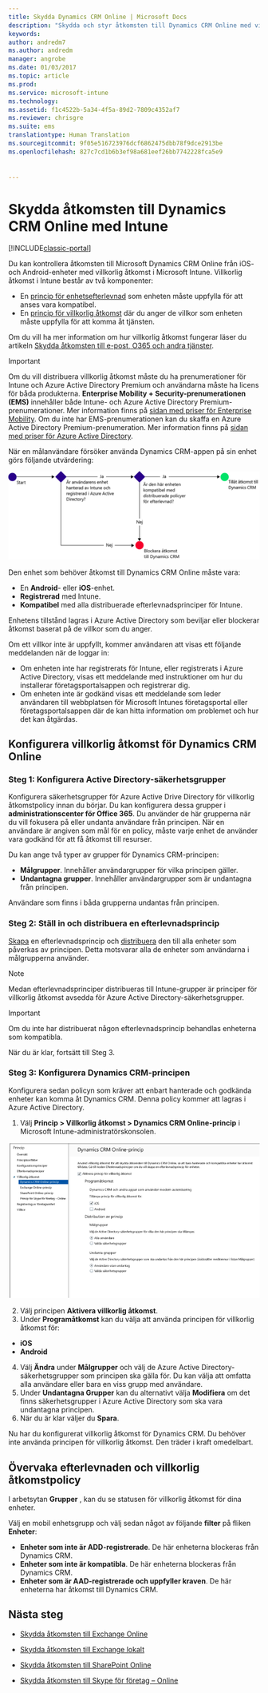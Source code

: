 ```yaml
---
title: Skydda Dynamics CRM Online | Microsoft Docs
description: "Skydda och styr åtkomsten till Dynamics CRM Online med villkorlig åtkomst."
keywords: 
author: andredm7
ms.author: andredm
manager: angrobe
ms.date: 01/03/2017
ms.topic: article
ms.prod: 
ms.service: microsoft-intune
ms.technology: 
ms.assetid: f1c4522b-5a34-4f5a-89d2-7809c4352af7
ms.reviewer: chrisgre
ms.suite: ems
translationtype: Human Translation
ms.sourcegitcommit: 9f05e516723976dcf6862475dbb78f9dce2913be
ms.openlocfilehash: 827c7cd1b6b3ef98a681eef26bb7742228fca5e9


---
```


# <a name="protect-access-to-dynamics-crm-online-with-intune"></a>Skydda åtkomsten till Dynamics CRM Online med Intune

[!INCLUDE[classic-portal](../includes/classic-portal.md)]

Du kan kontrollera åtkomsten till Microsoft Dynamics CRM Online från iOS- och Android-enheter med villkorlig åtkomst i Microsoft Intune.  Villkorlig åtkomst i Intune består av två komponenter:
* En [princip för enhetsefterlevnad](introduction-to-device-compliance-policies-in-microsoft-intune.md) som enheten måste uppfylla för att anses vara kompatibel.
* En [princip för villkorlig åtkomst](restrict-access-to-email-and-o365-services-with-microsoft-intune.md) där du anger de villkor som enheten måste uppfylla för att komma åt tjänsten.

Om du vill ha mer information om hur villkorlig åtkomst fungerar läser du artikeln [Skydda åtkomsten till e-post, O365 och andra tjänster](restrict-access-to-email-and-o365-services-with-microsoft-intune.md).

> [!IMPORTANT]
> Om du vill distribuera villkorlig åtkomst måste du ha prenumerationer för Intune och Azure Active Directory Premium och användarna måste ha licens för båda produkterna. **Enterprise Mobility + Security-prenumerationen (EMS)** innehåller både Intune- och Azure Active Directory Premium-prenumerationer. Mer information finns på [sidan med priser för Enterprise Mobility](https://www.microsoft.com/en-us/cloud-platform/enterprise-mobility-pricing). Om du inte har EMS-prenumerationen kan du skaffa en Azure Active Directory Premium-prenumeration. Mer information finns på [sidan med priser för Azure Active Directory](https://azure.microsoft.com/en-us/pricing/details/active-directory/).

När en målanvändare försöker använda Dynamics CRM-appen på sin enhet görs följande utvärdering:

![Ett diagram som visar de beslutspunkter som används för att avgöra om en enhet ska beviljas åtkomst till en tjänst eller om den ska blockeras](../media/mdm-ca-dynamics-crm-flow-diagram.png)

Den enhet som behöver åtkomst till Dynamics CRM Online måste vara:
* En **Android**- eller **iOS**-enhet.
* **Registrerad** med Intune.
* **Kompatibel** med alla distribuerade efterlevnadsprinciper för Intune.

Enhetens tillstånd lagras i Azure Active Directory som beviljar eller blockerar åtkomst baserat på de villkor som du anger.

Om ett villkor inte är uppfyllt, kommer användaren att visas ett följande meddelanden när de loggar in:
* Om enheten inte har registrerats för Intune, eller registrerats i Azure Active Directory, visas ett meddelande med instruktioner om hur du installerar företagsportalsappen och registrerar dig.
* Om enheten inte är godkänd visas ett meddelande som leder användaren till webbplatsen för Microsoft Intunes företagsportal eller företagsportalsappen där de kan hitta information om problemet och hur det kan åtgärdas.

## <a name="configure-conditional-access-for-dynamics-crm-online"></a>Konfigurera villkorlig åtkomst för Dynamics CRM Online  
### <a name="step-1-configure-active-directory-security-groups"></a>Steg 1: Konfigurera Active Directory-säkerhetsgrupper

Konfigurera säkerhetsgrupper för Azure Active Drive Directory för villkorlig åtkomstpolicy innan du börjar. Du kan konfigurera dessa grupper i **administrationscenter för Office 365**. Du använder de här grupperna när du vill fokusera på eller undanta användare från principen. När en användare är angiven som mål för en policy, måste varje enhet de använder vara godkänd för att få åtkomst till resurser.

Du kan ange två typer av grupper för Dynamics CRM-principen:
* **Målgrupper**. Innehåller användargrupper för vilka principen gäller.
* **Undantagna grupper**. Innehåller användargrupper som är undantagna från principen.

Användare som finns i båda grupperna undantas från principen.

### <a name="step-2-configure-and-deploy-a-compliance-policy"></a>Steg 2: Ställ in och distribuera en efterlevnadsprincip
[Skapa](create-a-device-compliance-policy-in-microsoft-intune.md) en efterlevnadsprincip och [distribuera](deploy-and-monitor-a-device-compliance-policy-in-microsoft-intune.md) den till alla enheter som påverkas av principen. Detta motsvarar alla de enheter som användarna i målgrupperna använder.

> [!NOTE]
> Medan efterlevnadsprinciper distribueras till Intune-grupper är principer för villkorlig åtkomst avsedda för Azure Active Directory-säkerhetsgrupper.

> [!IMPORTANT]
> Om du inte har distribuerat någon efterlevnadsprincip behandlas enheterna som kompatibla.

När du är klar, fortsätt till Steg 3.
### <a name="step-3-configure-the-dynamics-crm-policy"></a>Steg 3: Konfigurera Dynamics CRM-principen
Konfigurera sedan policyn som kräver att enbart hanterade och godkända enheter kan komma åt Dynamics CRM. Denna policy kommer att lagras i Azure Active Directory.

1.  Välj **Princip > Villkorlig åtkomst > Dynamics CRM Online-princip** i Microsoft Intune-administratörskonsolen.

  ![Skärmbild av sidan för principer för villkorlig åtkomst för Dynamics CRM Online](../media/mdm-ca-dynamics-crm-policy-configuration.png)

2.  Välj principen **Aktivera villkorlig åtkomst**.
3.  Under **Programåtkomst** kan du välja att använda principen för villkorlig åtkomst för:
  * **iOS**
  * **Android**
4.  Välj **Ändra** under **Målgrupper** och välj de Azure Active Directory-säkerhetsgrupper som principen ska gälla för. Du kan välja att omfatta alla användare eller bara en viss grupp med användare.
5.  Under **Undantagna Grupper** kan du alternativt välja **Modifiera** om det finns säkerhetsgrupper i Azure Active Directory som ska vara undantagna principen.
6.  När du är klar väljer du **Spara**.

Nu har du konfigurerat villkorlig åtkomst för Dynamics CRM. Du behöver inte använda principen för villkorlig åtkomst. Den träder i kraft omedelbart.
##  <a name="monitor-the-compliance-and-conditional-access-policies"></a>Övervaka efterlevnaden och villkorlig åtkomstpolicy

I arbetsytan **Grupper** , kan du se statusen för villkorlig åtkomst för dina enheter.

Välj en mobil enhetsgrupp och välj sedan något av följande **filter** på fliken **Enheter**:
* **Enheter som inte är ADD-registrerade**. De här enheterna blockeras från Dynamics CRM.
* **Enheter som inte är kompatibla**. De här enheterna blockeras från Dynamics CRM.
* **Enheter som är AAD-registrerade och uppfyller kraven**. De här enheterna har åtkomst till Dynamics CRM.

##  <a name="next-steps"></a>Nästa steg
* [Skydda åtkomsten till Exchange Online](restrict-access-to-exchange-online-with-microsoft-intune.md)

* [Skydda åtkomsten till Exchange lokalt](restrict-access-to-exchange-onpremises-with-microsoft-intune.md)
* [Skydda åtkomsten till SharePoint Online](restrict-access-to-sharepoint-online-with-microsoft-intune.md)

* [Skydda åtkomsten till Skype för företag – Online](restrict-access-to-skype-for-business-online-with-microsoft-intune.md)



<!--HONumber=Jan17_HO4-->


